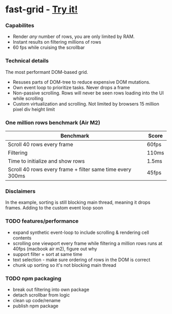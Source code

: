 # fast-grid - [Try it!](https://fast-grid.vercel.app)

### Capabilites
- Render _any_ number of rows, you are only limited by RAM. 
- Instant results on filtering millions of rows
- 60 fps while cruising the scrollbar

### Technical details
The most performant DOM-based grid.
- Resuses parts of DOM-tree to reduce expensive DOM mutations.  
- Own event loop to prioritize tasks. Never drops a frame
- Non-passive scrolling. Rows will never be seen rows loading into the UI while scrolling
- Custom virtualization and scrolling. Not limited by browsers 15 million pixel div height limit

### One million rows benchmark (Air M2) 
| Benchmark | Score |
| --- | --- |
| Scroll 40 rows every frame | 60fps |
| Filtering | 110ms |
| Time to initialize and show rows | 1.5ms |
| Scroll 40 rows every frame + filter same time every 300ms | 45fps |

### Disclaimers
In the example, sorting is still blocking main thread, meaning it drops frames. Adding to the custom event loop soon

### TODO features/performance
- expand synthetic event-loop to include scrolling & rendering cell contents
- scrolling one viewport every frame while filtering a million rows runs at 40fps (macbook air m2), figure out why
- support filter + sort at same time
- text selection - make sure ordering of rows in the DOM is correct
- chunk up sorting so it's not blocking main thread

### TODO npm packaging
- break out filtering into own package
- detach scrollbar from logic
- clean up code/rename
- publish npm package
